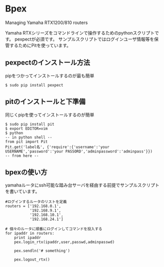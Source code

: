 Bpex
====

Managing Yamaha RTX1200/810 routers 

Yamaha RTXシリーズをコマンドラインで操作するためのpythonスクリプトです。
pexpectが必須です。
サンプルスクリプトではログインユーザ情報等を保管するためにPitを使っています。


## pexpectのインストール方法
pipをつかってインストールするのが最も簡単

    $ sudo pip install pexpect


## pitのインストールと下準備
同じくpipを使ってインストールするのが簡単

    $ sudo pip install pit
    $ export EDITOR=vim
    $ python
    -- in python shell --
    from pit import Pit
    Pit.get('label名', {'require':{'username':'your USERNAME','password':'your PASSORD','adminpassword':'adminpass'}})
    -- from here --


## bpexの使い方
yamahaルータにssh可能な踏み台サーバを経由する前提でサンプルスクリプトを書いています。

    #ログインするルータのリストを定義
    routers = ['192.168.0.1',
               '192.168.9.1',
               '192.168.10.1',
               '192.168.24.1']
               
    # 個々のルータに順番にログインしてコマンドを投入する           
    for ipaddr in routers:
        print ipaddr
        pex.login_rtx(ipaddr,user,passwd,adminpasswd)
        
        pex.sendln('# something')

        pex.logout_rtx()
        
        
